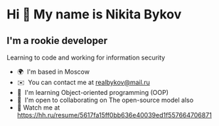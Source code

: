 Hi 👋 My name is Nikita Bykov
=============================

I'm a rookie developer
----------------------

Learning to code and working for information security

*   🌍  I'm based in Moscow
*   ✉️  You can contact me at [realbykov@mail.ru](mailto:realbykov@mail.ru)
*   🧠  I'm learning Object-oriented programming (OOP)
*   🤝  I'm open to collaborating on The open-source model also
*   💼  Watch me at https://hh.ru/resume/5617fa15ff0bb636e40039ed1f557664706871

